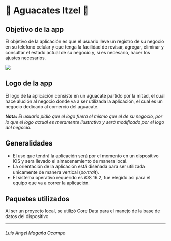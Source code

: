 # 🥑 Aguacates Itzel 🥑

## Objetivo de la app
El objetivo de la aplicación es que el usuario lleve un registro de su negocio en su telefono celular y que tenga la facilidad de revisar, agregar, eliminar y consultar el estado actual de su negocio y, si es necesario, hacer los ajustes necesarios.

![](https://thumbs.dreamstime.com/b/banner-de-patr%C3%B3n-aguacate-piezas-y-mitades-aisladas-sobre-fondo-rosa-aguacates-verdes-maduros-frescos-pancarta-vista-superior-215465487.jpg)


## Logo de la app
El logo de la aplicación consiste en un aguacate partido por la mitad, el cual hace alución al negocio donde va a ser utilizada la aplicación, el cual es un negocio dedicado al comercio del aguacate.

**Nota:** *El usuario pidió que el logo fuera el mismo que el de su negocio, por lo que el logo actual es meramente ilustrativo y será modificado por el logo del negocio.*


Generalidades
-------------
- El uso que tendrá la aplicación será por el momento en un dispositivo iOS y sera llevado el almacenamiento de manera local.
- La orientación de la aplicación está diseñada para ser utilizada unicamente de manera vertical (*portrait*).
- El sistema operativo requerido es iOS 16.2, fue elegido así para el equipo que va a correr la aplicación.

Paquetes utilizados
-------------
Al ser un proyecto local, se utilizó Core Data para el manejo de la base de datos del dispositivo

---

###### Luis Angel Magaña Ocampo
